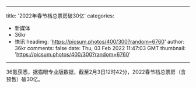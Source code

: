 
---
title: '2022年春节档总票房破30亿'
categories: 
 - 新媒体
 - 36kr
 - 快讯
headimg: 'https://picsum.photos/400/300?random=6760'
author: 36kr
comments: false
date: Thu, 03 Feb 2022 11:47:03 GMT
thumbnail: 'https://picsum.photos/400/300?random=6760'
---

<div>   
36氪获悉，据猫眼专业版数据，截至2月3日12时42分，2022春节档总票房（含预售）破30亿。  
</div>
            